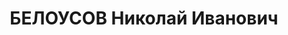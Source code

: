 ---
title: БЕЛОУСОВ Николай Иванович
description: "Род. в 1900, Витебская губ., член ВКП(б). Нач. политотдела бригады траления\
  \ и заграждения КБФ, полковой комиссар. \n  Арестован 04.07.1937. Обв.:. Приговор:\
  \ выездная сессия ВК ВС СССР в г. Ленинград, 03.12.1937 – ВМН. Расстрелян 03.12.1937"
---